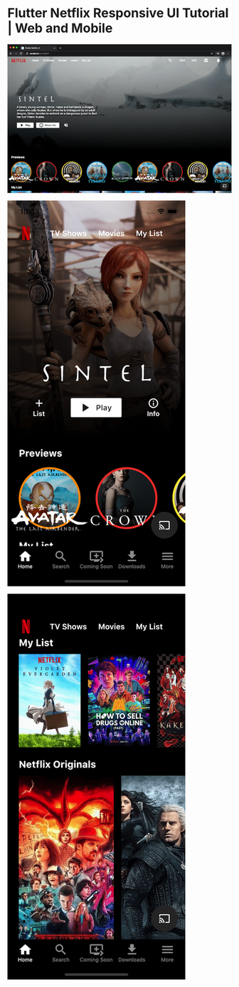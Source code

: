 # Flutter Netflix Responsive UI Tutorial | Web and Mobile



![Web Screenshot](screenshots/web.png)

![Mobile Screenshot 1](screenshots/mobile0.png)

![Mobile Screenshot 2](screenshots/mobile1.png)
